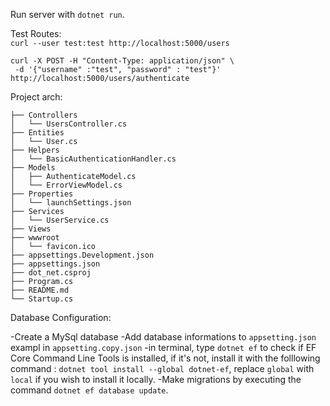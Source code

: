 Run server with `dotnet run`.

Test Routes:  
`curl --user test:test http://localhost:5000/users`

```
curl -X POST -H "Content-Type: application/json" \
 -d '{"username" :"test", "password" : "test"}' http://localhost:5000/users/authenticate
```

Project arch:

```
├── Controllers
│   └── UsersController.cs
├── Entities
│   └── User.cs
├── Helpers
│   └── BasicAuthenticationHandler.cs
├── Models
│   ├── AuthenticateModel.cs
│   └── ErrorViewModel.cs
├── Properties
│   └── launchSettings.json
├── Services
│   └── UserService.cs
├── Views
├── wwwroot
│   └── favicon.ico
├── appsettings.Development.json
├── appsettings.json
├── dot_net.csproj
├── Program.cs
├── README.md
└── Startup.cs
```

Database Configuration:

-Create a MySql database
-Add database informations to `appsetting.json` exampl in `appsetting.copy.json`
-in terminal, type `dotnet ef` to check if EF Core Command Line Tools is installed, if it's not, install it with the folllowing command :
`dotnet tool install --global dotnet-ef`, replace `global` with `local` if you wish to install it locally.
-Make migrations by executing the command `dotnet ef database update`.
